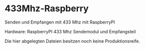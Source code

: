 # 433Mhz-Raspberry
Senden und Empfangen mit 433 Mhz mit RaspberryPI

Hardware:
RaspberryPI
433 Mhz Sendemodul und Empfangsteil

Die hier abgelegten Dateien besitzen noch keine Produktionsreife.

